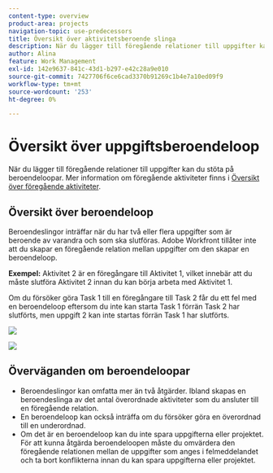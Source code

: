 ```yaml
---
content-type: overview
product-area: projects
navigation-topic: use-predecessors
title: Översikt över aktivitetsberoende slinga
description: När du lägger till föregående relationer till uppgifter kan du stöta på beroendeloopar. Mer information om föregående aktiviteter finns i Översikt över föregående aktiviteter.
author: Alina
feature: Work Management
exl-id: 142e9637-841c-43d1-b297-e42c28a9e010
source-git-commit: 7427706f6ce6cad3370b91269c1b4e7a10ed09f9
workflow-type: tm+mt
source-wordcount: '253'
ht-degree: 0%

---
```


# Översikt över uppgiftsberoendeloop

När du lägger till föregående relationer till uppgifter kan du stöta på beroendeloopar. Mer information om föregående aktiviteter finns i [Översikt över föregående aktiviteter](../../../manage-work/tasks/use-prdcssrs/predecessors-overview.md).

## Översikt över beroendeloop

Beroendeslingor inträffar när du har två eller flera uppgifter som är beroende av varandra och som ska slutföras. Adobe Workfront tillåter inte att du skapar en föregående relation mellan uppgifter om den skapar en beroendeloop.

**Exempel:** Aktivitet 2 är en föregångare till Aktivitet 1, vilket innebär att du måste slutföra Aktivitet 2 innan du kan börja arbeta med Aktivitet 1.

Om du försöker göra Task 1 till en föregångare till Task 2 får du ett fel med en beroendeloop eftersom du inte kan starta Task 1 förrän Task 2 har slutförts, men uppgift 2 kan inte startas förrän Task 1 har slutförts.

![](assets/dependency-loop-error-message-350x209.png)

![](assets/dependency-loop-in-task-list-nwe-350x97.png)

## Överväganden om beroendeloopar

* Beroendeslingor kan omfatta mer än två åtgärder. Ibland skapas en beroendeslinga av det antal överordnade aktiviteter som du ansluter till en föregående relation.
* En beroendeloop kan också inträffa om du försöker göra en överordnad till en underordnad.
* Om det är en beroendeloop kan du inte spara uppgifterna eller projektet. För att kunna åtgärda beroendeloopen måste du omvärdera den föregående relationen mellan de uppgifter som anges i felmeddelandet och ta bort konflikterna innan du kan spara uppgifterna eller projektet.

 
